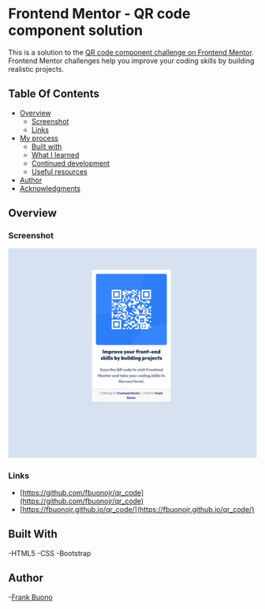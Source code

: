 # Frontend Mentor - QR code component solution

This is a solution to the [QR code component challenge on Frontend Mentor](https://www.frontendmentor.io/challenges/qr-code-component-iux_sIO_H). Frontend Mentor challenges help you improve your coding skills by building realistic projects.

## Table Of Contents
- [Overview](#overview)
  - [Screenshot](#screenshot)
  - [Links](#links)
- [My process](#my-process)
  - [Built with](#built-with)
  - [What I learned](#what-i-learned)
  - [Continued development](#continued-development)
  - [Useful resources](#useful-resources)
- [Author](#author)
- [Acknowledgments](#acknowledgments)

## Overview
### Screenshot
![](./images/screenshot.jpg)
### Links
- [https://github.com/fbuonojr/qr_code](https://github.com/fbuonojr/qr_code)
- [https://fbuonojr.github.io/qr_code/](https://fbuonojr.github.io/qr_code/)

## Built With
-HTML5
-CSS
-Bootstrap

## Author
-[Frank Buono](https://github.com/fbuonojr)